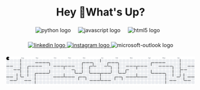 <h1 align="center">Hey 👋What's Up?</h1>

###

<div align="center">
      <img src="https://cdn.jsdelivr.net/gh/devicons/devicon/icons/python/python-original.svg" height="30" alt="python logo"  />
  <img width="12" />
    <img src="https://cdn.jsdelivr.net/gh/devicons/devicon/icons/javascript/javascript-original.svg" height="40" alt="javascript logo"  />
  <img width="12" />
      <img src="https://cdn.jsdelivr.net/gh/devicons/devicon/icons/html5/html5-original.svg" height="30" alt="html5 logo"  />
  <img width="12" />
</div>

###

<div align="center">
  <a href="https://www.linkedin.com/in/brunopereira25/" target="_blank">
    <img src="https://raw.githubusercontent.com/maurodesouza/profile-readme-generator/master/src/assets/icons/social/linkedin/default.svg" width="52" height="40" alt="linkedin logo"  />
  </a>
  <a href="https://www.instagram.com/brunno_.s/" target="_blank">
    <img src="https://raw.githubusercontent.com/maurodesouza/profile-readme-generator/master/src/assets/icons/social/instagram/default.svg" width="52" height="40" alt="instagram logo"  />
  </a>
  <img src="https://raw.githubusercontent.com/maurodesouza/profile-readme-generator/master/src/assets/icons/social/microsoft-outlook/default.svg" width="52" height="40" alt="microsoft-outlook logo"  />
</div>

###

<picture>
  <source media="(prefers-color-scheme: dark)" srcset="https://raw.githubusercontent.com/Bruunosiilva/Bruunosiilva/output/pacman-contribution-graph-dark.svg">
  <source media="(prefers-color-scheme: light)" srcset="https://raw.githubusercontent.com/Bruunosiilva/Bruunosiilva/output/pacman-contribution-graph.svg">
  <img alt="pacman contribution graph" src="https://raw.githubusercontent.com/Bruunosiilva/Bruunosiilva/output/pacman-contribution-graph.svg">
</picture>

###
